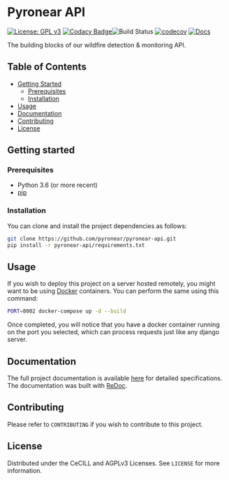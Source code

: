 # Pyronear API

[![License: GPL v3](https://img.shields.io/badge/License-GPLv3-blue.svg)](LICENSE) [![Codacy Badge](https://app.codacy.com/project/badge/Grade/3bea1a63e4aa44258cfd08831d713478)](https://www.codacy.com/gh/pyronear/pyronear-api/dashboard?utm_source=github.com&amp;utm_medium=referral&amp;utm_content=pyronear/pyronear-api&amp;utm_campaign=Badge_Grade)![Build Status](https://github.com/pyronear/pyronear-api/workflows/fastapi-project/badge.svg) [![codecov](https://codecov.io/gh/pyronear/pyronear-api/branch/master/graph/badge.svg)](https://codecov.io/gh/pyronear/pyronear-api) [![Docs](https://img.shields.io/badge/docs-available-blue.svg)](http://pyronear-api.herokuapp.com/redoc)

The building blocks of our wildfire detection & monitoring API.



## Table of Contents

- [Getting Started](#getting-started)
  - [Prerequisites](#prerequisites)
  - [Installation](#installation)
- [Usage](#usage)
- [Documentation](#documentation)
- [Contributing](#contributing)
- [License](#license)



## Getting started

### Prerequisites

- Python 3.6 (or more recent)
- [pip](https://pip.pypa.io/en/stable/)

### Installation

You can clone and install the project dependencies as follows:

```bash
git clone https://github.com/pyronear/pyronear-api.git
pip install -r pyronear-api/requirements.txt
```



## Usage

If you wish to deploy this project on a server hosted remotely, you might want to be using [Docker](https://www.docker.com/) containers. You can perform the same using this command:

```bash
PORT=8002 docker-compose up -d --build
```

Once completed, you will notice that you have a docker container running on the port you selected, which can process requests just like any django server.



## Documentation

The full project documentation is available [here](http://pyronear-api.herokuapp.com/redoc) for detailed specifications. The documentation was built with [ReDoc](https://redocly.github.io/redoc/).



## Contributing

Please refer to `CONTRIBUTING` if you wish to contribute to this project.



## License

Distributed under the CeCILL and AGPLv3 Licenses. See `LICENSE` for more information.